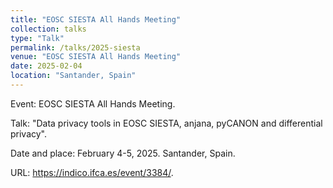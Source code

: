 ```yaml
---
title: "EOSC SIESTA All Hands Meeting"
collection: talks
type: "Talk"
permalink: /talks/2025-siesta
venue: "EOSC SIESTA All Hands Meeting"
date: 2025-02-04
location: "Santander, Spain"
---
```

Event: EOSC SIESTA All Hands Meeting.

Talk: "Data privacy tools in EOSC SIESTA, anjana, pyCANON and differential privacy".

Date and place: February 4-5, 2025. Santander, Spain.

URL: <https://indico.ifca.es/event/3384/>.
